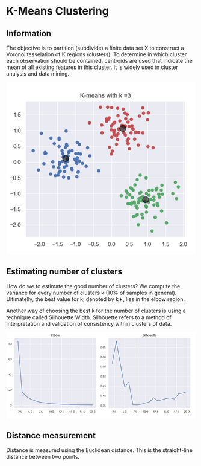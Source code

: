 # K-Means Clustering

## Information

The objective is to partition (subdivide) a finite data set X to construct a Voronoi tesselation of K regions (clusters). To determine in which cluster each observation should be contained, centroids are used that indicate the mean of all existing features in this cluster. It is widely used in cluster analysis and data mining.

![k-means](/images/k-means.png)

## Estimating number of clusters

How do we to estimate the good number of clusters? We compute the variance for every number of clusters k (10% of samples in general). Ultimatelly, the best value for k, denoted by k∗, lies in the elbow region.

Another way of choosing the best k for the number of clusters is using a technique called Silhouette Width. Silhouette refers to a method of interpretation and validation of consistency within clusters of
data.

![k-means](/images/k-means-selection.png)

## Distance measurement

Distance is measured using the Euclidean distance. This is the straight-line distance between two points.
